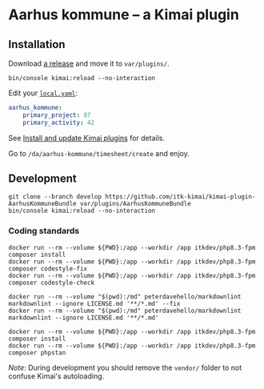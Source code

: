 # Aarhus kommune – a Kimai plugin

## Installation

Download [a release](https://github.com/itk-kimai/kimai-plugin-AarhusKommuneBundle/releases) and move it to `var/plugins/`.

```shell
bin/console kimai:reload --no-interaction
```

Edit your [`local.yaml`](https://www.kimai.org/documentation/local-yaml.html#localyaml):

``` yaml
aarhus_kommune:
    primary_project: 87
    primary_activity: 42
```

See [Install and update Kimai plugins](https://www.kimai.org/documentation/plugin-management.html) for details.

Go to `/da/aarhus-kommune/timesheet/create` and enjoy.

## Development

``` shell
git clone --branch develop https://github.com/itk-kimai/kimai-plugin-AarhusKommuneBundle var/plugins/AarhusKommuneBundle
bin/console kimai:reload --no-interaction
```

### Coding standards

``` shell
docker run --rm --volume ${PWD}:/app --workdir /app itkdev/php8.3-fpm composer install
docker run --rm --volume ${PWD}:/app --workdir /app itkdev/php8.3-fpm composer codestyle-fix
docker run --rm --volume ${PWD}:/app --workdir /app itkdev/php8.3-fpm composer codestyle-check
```

``` shell
docker run --rm --volume "$(pwd):/md" peterdavehello/markdownlint markdownlint --ignore LICENSE.md '**/*.md' --fix
docker run --rm --volume "$(pwd):/md" peterdavehello/markdownlint markdownlint --ignore LICENSE.md '**/*.md'
```

``` shell
docker run --rm --volume ${PWD}:/app --workdir /app itkdev/php8.3-fpm composer install
docker run --rm --volume ${PWD}:/app --workdir /app itkdev/php8.3-fpm composer phpstan
```

*Note*: During development you should remove the `vendor/` folder to not confuse Kimai's autoloading.

